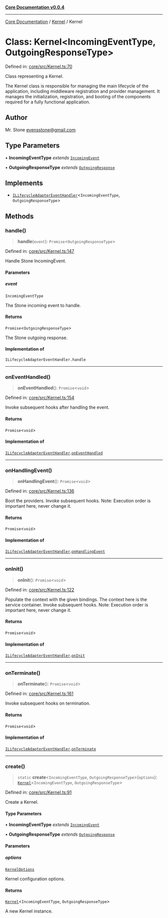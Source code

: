 [**Core Documentation v0.0.4**](../../README.md)

***

[Core Documentation](../../modules.md) / [Kernel](../README.md) / Kernel

# Class: Kernel\<IncomingEventType, OutgoingResponseType\>

Defined in: [core/src/Kernel.ts:70](https://github.com/stonemjs/core/blob/d2167ff53d508d3a75c05f0cf962180518d3e061/src/Kernel.ts#L70)

Class representing a Kernel.

The Kernel class is responsible for managing the main lifecycle of the application, including middleware
registration and provider management. It manages the initialization, registration, and booting of the
components required for a fully functional application.

## Author

Mr. Stone <evensstone@gmail.com>

## Type Parameters

• **IncomingEventType** *extends* [`IncomingEvent`](../../events/IncomingEvent/classes/IncomingEvent.md)

• **OutgoingResponseType** *extends* [`OutgoingResponse`](../../events/OutgoingResponse/classes/OutgoingResponse.md)

## Implements

- [`ILifecycleAdapterEventHandler`](../../declarations/interfaces/ILifecycleAdapterEventHandler.md)\<`IncomingEventType`, `OutgoingResponseType`\>

## Methods

### handle()

> **handle**(`event`): `Promise`\<`OutgoingResponseType`\>

Defined in: [core/src/Kernel.ts:147](https://github.com/stonemjs/core/blob/d2167ff53d508d3a75c05f0cf962180518d3e061/src/Kernel.ts#L147)

Handle Stone IncomingEvent.

#### Parameters

##### event

`IncomingEventType`

The Stone incoming event to handle.

#### Returns

`Promise`\<`OutgoingResponseType`\>

The Stone outgoing response.

#### Implementation of

`ILifecycleAdapterEventHandler.handle`

***

### onEventHandled()

> **onEventHandled**(): `Promise`\<`void`\>

Defined in: [core/src/Kernel.ts:154](https://github.com/stonemjs/core/blob/d2167ff53d508d3a75c05f0cf962180518d3e061/src/Kernel.ts#L154)

Invoke subsequent hooks after handling the event.

#### Returns

`Promise`\<`void`\>

#### Implementation of

[`ILifecycleAdapterEventHandler`](../../declarations/interfaces/ILifecycleAdapterEventHandler.md).[`onEventHandled`](../../declarations/interfaces/ILifecycleAdapterEventHandler.md#oneventhandled)

***

### onHandlingEvent()

> **onHandlingEvent**(): `Promise`\<`void`\>

Defined in: [core/src/Kernel.ts:136](https://github.com/stonemjs/core/blob/d2167ff53d508d3a75c05f0cf962180518d3e061/src/Kernel.ts#L136)

Boot the providers.
Invoke subsequent hooks.
Note: Execution order is important here, never change it.

#### Returns

`Promise`\<`void`\>

#### Implementation of

[`ILifecycleAdapterEventHandler`](../../declarations/interfaces/ILifecycleAdapterEventHandler.md).[`onHandlingEvent`](../../declarations/interfaces/ILifecycleAdapterEventHandler.md#onhandlingevent)

***

### onInit()

> **onInit**(): `Promise`\<`void`\>

Defined in: [core/src/Kernel.ts:122](https://github.com/stonemjs/core/blob/d2167ff53d508d3a75c05f0cf962180518d3e061/src/Kernel.ts#L122)

Populate the context with the given bindings.
The context here is the service container.
Invoke subsequent hooks.
Note: Execution order is important here, never change it.

#### Returns

`Promise`\<`void`\>

#### Implementation of

[`ILifecycleAdapterEventHandler`](../../declarations/interfaces/ILifecycleAdapterEventHandler.md).[`onInit`](../../declarations/interfaces/ILifecycleAdapterEventHandler.md#oninit)

***

### onTerminate()

> **onTerminate**(): `Promise`\<`void`\>

Defined in: [core/src/Kernel.ts:161](https://github.com/stonemjs/core/blob/d2167ff53d508d3a75c05f0cf962180518d3e061/src/Kernel.ts#L161)

Invoke subsequent hooks on termination.

#### Returns

`Promise`\<`void`\>

#### Implementation of

[`ILifecycleAdapterEventHandler`](../../declarations/interfaces/ILifecycleAdapterEventHandler.md).[`onTerminate`](../../declarations/interfaces/ILifecycleAdapterEventHandler.md#onterminate)

***

### create()

> `static` **create**\<`IncomingEventType`, `OutgoingResponseType`\>(`options`): [`Kernel`](Kernel.md)\<`IncomingEventType`, `OutgoingResponseType`\>

Defined in: [core/src/Kernel.ts:91](https://github.com/stonemjs/core/blob/d2167ff53d508d3a75c05f0cf962180518d3e061/src/Kernel.ts#L91)

Create a Kernel.

#### Type Parameters

• **IncomingEventType** *extends* [`IncomingEvent`](../../events/IncomingEvent/classes/IncomingEvent.md)

• **OutgoingResponseType** *extends* [`OutgoingResponse`](../../events/OutgoingResponse/classes/OutgoingResponse.md)

#### Parameters

##### options

[`KernelOptions`](../interfaces/KernelOptions.md)

Kernel configuration options.

#### Returns

[`Kernel`](Kernel.md)\<`IncomingEventType`, `OutgoingResponseType`\>

A new Kernel instance.
